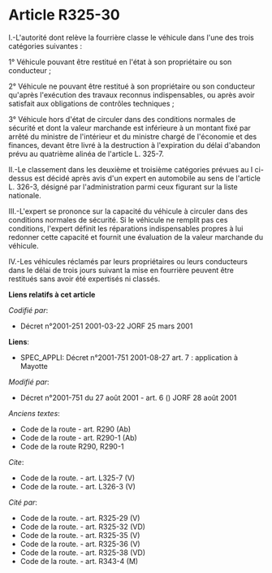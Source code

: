 # Article R325-30

I.-L'autorité dont relève la fourrière classe le véhicule dans l'une des trois catégories suivantes : 

1° Véhicule pouvant être restitué en l'état à son propriétaire ou son conducteur ; 

2° Véhicule ne pouvant être restitué à son propriétaire ou son conducteur qu'après l'exécution des travaux reconnus
indispensables, ou après avoir satisfait aux obligations de contrôles techniques ; 

3° Véhicule hors d'état de circuler dans des conditions normales de sécurité et dont la valeur marchande est inférieure à un
montant fixé par arrêté du ministre de l'intérieur et du ministre chargé de l'économie et des finances, devant être livré à
la destruction à l'expiration du délai d'abandon prévu au quatrième alinéa de l'article L. 325-7. 

II.-Le classement dans les deuxième et troisième catégories prévues au I ci-dessus est décidé après avis d'un expert en
automobile au sens de l'article L. 326-3, désigné par l'administration parmi ceux figurant sur la liste nationale. 

III.-L'expert se prononce sur la capacité du véhicule à circuler dans des conditions normales de sécurité. Si le véhicule ne
remplit pas ces conditions, l'expert définit les réparations indispensables propres à lui redonner cette capacité et fournit
une évaluation de la valeur marchande du véhicule. 

IV.-Les véhicules réclamés par leurs propriétaires ou leurs conducteurs dans le délai de trois jours suivant la mise en
fourrière peuvent être restitués sans avoir été expertisés ni classés.

**Liens relatifs à cet article**

_Codifié par_:

  - Décret n°2001-251 2001-03-22 JORF 25 mars 2001

**Liens**:

  - SPEC_APPLI: Décret n°2001-751 2001-08-27 art. 7 : application à Mayotte

_Modifié par_:

  - Décret n°2001-751 du 27 août 2001 - art. 6 () JORF 28 août 2001

_Anciens textes_:

  - Code de la route - art. R290 (Ab)
  - Code de la route - art. R290-1 (Ab)
  - Code de la route R290, R290-1

_Cite_:

  - Code de la route. - art. L325-7 (V)
  - Code de la route. - art. L326-3 (V)

_Cité par_:

  - Code de la route. - art. R325-29 (V)
  - Code de la route. - art. R325-32 (VD)
  - Code de la route. - art. R325-35 (V)
  - Code de la route. - art. R325-36 (V)
  - Code de la route. - art. R325-38 (VD)
  - Code de la route. - art. R343-4 (M)
